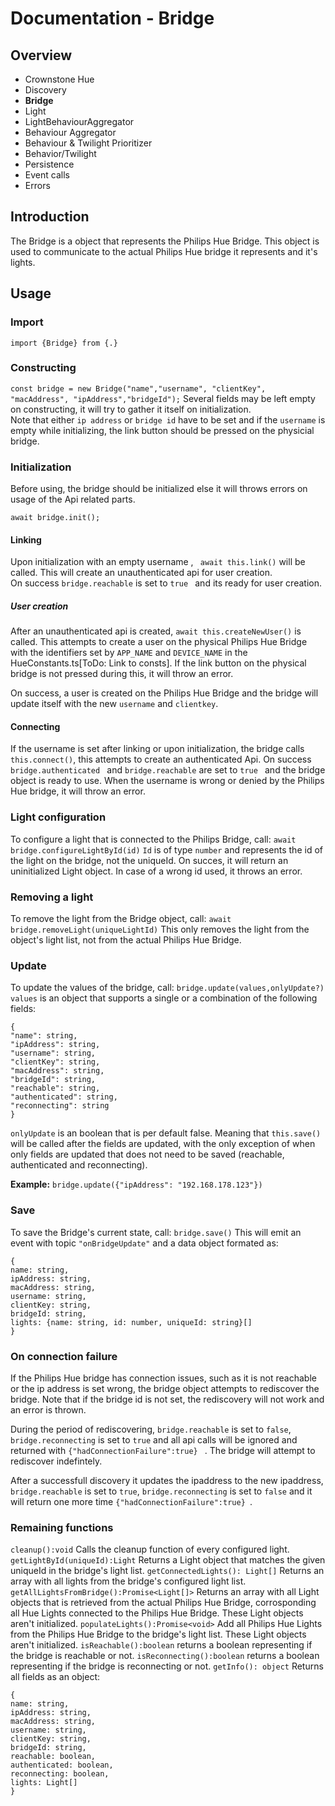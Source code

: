 
# Documentation  - Bridge
## Overview
 - Crownstone Hue  
 - Discovery
 - **Bridge**
 - Light 
 - LightBehaviourAggregator
 - Behaviour Aggregator 
 - Behaviour & Twilight Prioritizer 
 - Behavior/Twilight 
 - Persistence 
 - Event calls
 - Errors

## Introduction
The Bridge is a object that represents the Philips Hue Bridge. This object is used to communicate to the actual Philips Hue bridge it represents and it's lights.

## Usage
### Import
```import {Bridge} from {.}```
### Constructing
``` const bridge = new Bridge("name","username", "clientKey", "macAddress", "ipAddress","bridgeId"); ```
Several fields may be left empty on constructing, it will try to gather it itself on initialization.  
Note that either ```ip address``` or ```bridge id``` have to be set and if the ```username``` is empty while initializing, the link button should be pressed on the physicial bridge.

### Initialization
Before using, the bridge should be initialized else it will throws errors on usage of the Api related parts.
```
await bridge.init();
```
#### Linking
Upon initialization with an empty username , ``` await this.link()``` will be called.
This will create an unauthenticated api for user creation.  
On success ```bridge.reachable``` is set to  ```true ``` and its ready for user creation.
##### User creation
After an unauthenticated api is created, ```await this.createNewUser()``` is called. 
This attempts to create a user on the physical Philips Hue Bridge with the identifiers set by ```APP_NAME``` and ```DEVICE_NAME``` in the HueConstants.ts[ToDo: Link to consts]. If the link button on the physical bridge is not pressed during this, it will throw an error.

On success, a user is created on the Philips Hue Bridge and the bridge will update itself with the new ```username``` and ```clientkey```.

#### Connecting
If the username is set after linking or upon initialization, the bridge calls ```this.connect()```, this attempts to create an authenticated Api.
On success ```bridge.authenticated ``` and ```bridge.reachable``` are set to  ```true ``` and the bridge object is ready to use.
When the username is wrong or denied by the Philips Hue bridge, it will throw an error.

### Light configuration
To configure a light that is connected to the Philips Bridge, call:
```await bridge.configureLightById(id)```
``Id`` is of type `number` and represents the id of the light on the bridge, not the uniqueId.
On succes, it will return an uninitialized Light object.
In case of a wrong id used, it throws an error.
 
### Removing a light
 To remove the light from the Bridge object, call:
 `await bridge.removeLight(uniqueLightId)`
 This only removes the light from the object's light list, not from the actual Philips Hue Bridge.


### Update
To update the values of the bridge, call:
`bridge.update(values,onlyUpdate?)`
`values` is an object that supports a single or a combination of the following fields:
```
{
"name": string,
"ipAddress": string,
"username": string,
"clientKey": string,
"macAddress": string,
"bridgeId": string,
"reachable": string,
"authenticated": string,
"reconnecting": string
}
``` 
`onlyUpdate` is an boolean that is per default false. Meaning that `this.save()` will be called after the fields are updated, with the only exception of when only fields are updated that does not need to be saved (reachable, authenticated and reconnecting). 

**Example:**
`bridge.update({"ipAddress": "192.168.178.123"})`

### Save
To save the Bridge's current state, call:
`bridge.save()`
This will emit an event with topic `"onBridgeUpdate"` and a data object formated as:
```
{
name: string,
ipAddress: string, 
macAddress: string, 
username: string, 
clientKey: string, 
bridgeId: string, 
lights: {name: string, id: number, uniqueId: string}[]
}
``` 


### On connection failure
If the Philips Hue bridge has connection issues, such as it is not reachable or the ip address is set wrong, the bridge object attempts to rediscover the bridge. Note that if the bridge id is not set, the rediscovery will not work and an error is thrown.

During the period of rediscovering, ```bridge.reachable``` is set to ```false```, ```bridge.reconnecting``` is set to ```true``` and all api calls will be ignored and returned with ```{"hadConnectionFailure":true} ``` . The bridge will attempt to rediscover indefintely.

After a successfull discovery it updates the ipaddress to the new ipaddress, ```bridge.reachable``` is set to ```true```,   ```bridge.reconnecting``` is set to ```false``` and it will return one more time  ```{"hadConnectionFailure":true} ```.

### Remaining functions
```cleanup():void``` Calls the cleanup function of every configured light.
```getLightById(uniqueId):Light``` Returns a Light object that matches the given uniqueId in the bridge's light list.
`getConnectedLights(): Light[]` Returns an array with all lights from the bridge's configured light list.
```getAllLightsFromBridge():Promise<Light[]>``` Returns an array with all Light objects that is retrieved from the actual Philips Hue Bridge, corrosponding all Hue Lights connected to the Philips Hue Bridge. These Light objects aren't initialized.
`populateLights():Promise<void>` Add all Philips Hue Lights from the Philips Hue Bridge to the bridge's light list. These Light objects aren't initialized.
```isReachable():boolean``` returns a boolean representing if the bridge is reachable or not.
```isReconnecting():boolean``` returns a boolean representing if the bridge is reconnecting or not. 
`getInfo(): object` Returns all fields as an object:
```
{
name: string,  
ipAddress: string,  
macAddress: string,  
username: string,  
clientKey: string,  
bridgeId: string,  
reachable: boolean,  
authenticated: boolean,  
reconnecting: boolean,  
lights: Light[]
} 
```